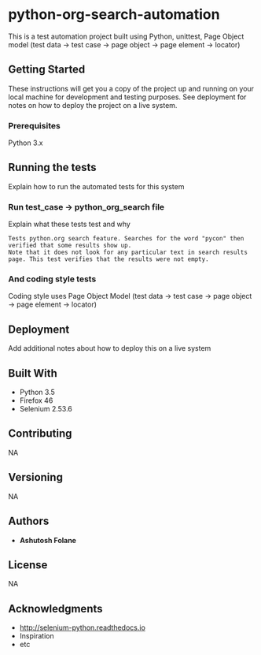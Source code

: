 # python-org-search-automation

This is a test automation project built using Python, unittest, Page Object model (test data -> test case -> page object -> page element -> locator)

## Getting Started

These instructions will get you a copy of the project up and running on your local machine for development and testing purposes. See deployment for notes on how to deploy the project on a live system.

### Prerequisites

Python 3.x

## Running the tests

Explain how to run the automated tests for this system

### Run test_case -> python_org_search file

Explain what these tests test and why

```
Tests python.org search feature. Searches for the word "pycon" then verified that some results show up.
Note that it does not look for any particular text in search results page. This test verifies that the results were not empty.
```

### And coding style tests

Coding style uses Page Object Model (test data -> test case -> page object -> page element -> locator)

## Deployment

Add additional notes about how to deploy this on a live system

## Built With

* Python 3.5
* Firefox 46
* Selenium 2.53.6

## Contributing

NA

## Versioning

NA

## Authors

* **Ashutosh Folane** 

## License

NA

## Acknowledgments

* http://selenium-python.readthedocs.io
* Inspiration
* etc

